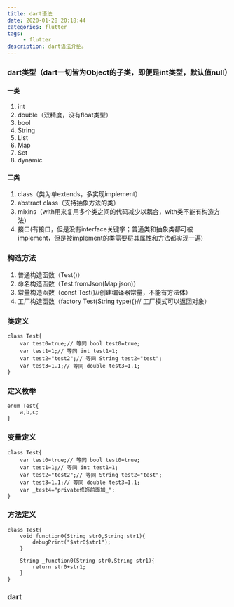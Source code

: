 ```yaml
---
title: dart语法
date: 2020-01-28 20:18:44
categories: flutter
tags:
     - flutter
description: dart语法介绍。
---
```


### dart类型（dart一切皆为Object的子类，即便是int类型，默认值null）
#### 一类
1. int
2. double（双精度，没有float类型）
3. bool
4. String
5. List
6. Map
7. Set
8. dynamic

#### 二类
1. class（类为单extends，多实现implement）
2. abstract class（支持抽象方法的类）
3. mixins（with用来复用多个类之间的代码减少以耦合，with类不能有构造方法）
4. 接口(有接口，但是没有interface关键字；普通类和抽象类都可被implement，但是被implement的类需要将其属性和方法都实现一遍)

### 构造方法
1. 普通构造函数（Test()）
2. 命名构造函数（Test.fromJson(Map json)）
3. 常量构造函数（const Test()//创建编译器常量，不能有方法体）
4. 工厂构造函数（factory Test(String type){}// 工厂模式可以返回对象）

### 类定义
```
class Test{
    var test0=true;// 等同 bool test0=true;
    var test1=1;// 等同 int test1=1;
    var test2="test2";// 等同 String test2="test";
    var test3=1.1;// 等同 double test3=1.1;
}

```

### 定义枚举
```
enum Test{
    a,b,c;
}
```

### 变量定义
```
class Test{
    var test0=true;// 等同 bool test0=true;
    var test1=1;// 等同 int test1=1;
    var test2="test2";// 等同 String test2="test";
    var test3=1.1;// 等同 double test3=1.1;
    var _test4="private修饰前面加_";
}
```

### 方法定义
```
class Test{
    void function0(String str0,String str1){
        debugPrint("$str0$str1");
    }
    
    String _function0(String str0,String str1){
        return str0+str1;
    }
}
```

### dart 




